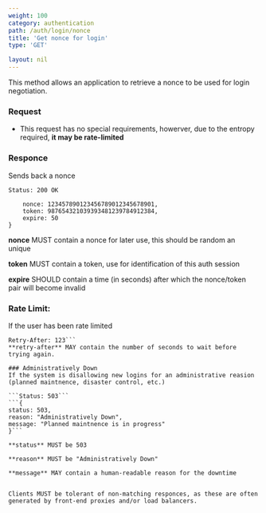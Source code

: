 ```yaml
---
weight: 100
category: authentication
path: /auth/login/nonce
title: 'Get nonce for login'
type: 'GET'

layout: nil
---
```


This method allows an application to retrieve a nonce to be used for login negotiation.

### Request

 * This request has no special requirements, howerver, due to the entropy required, **it may be rate-limited**

### Responce

Sends back a nonce

```Status: 200 OK```
```{
	nonce: 123457890123456789012345678901,
	token: 987654321039393481239784912384,
	expire: 50
}
```

**nonce** MUST contain a nonce for later use, this should be random an unique

**token** MUST contain a token, use for identification of this auth session

**expire** SHOULD contain a time (in seconds) after which the nonce/token pair will become invalid

### Rate Limit:
If the user has been rate limited

```Status: 429 Too Many Requests
Retry-After: 123```
**retry-after** MAY contain the number of seconds to wait before trying again.

### Administratively Down
If the system is disallowing new logins for an administrative reasion (planned maintnence, disaster control, etc.)

```Status: 503```
```{ 
status: 503,
reason: "Administratively Down",
message: "Planned maintnence is in progress"
}```

**status** MUST be 503

**reason** MUST be "Administratively Down"

**message** MAY contain a human-readable reason for the downtime


Clients MUST be tolerant of non-matching responces, as these are often generated by front-end proxies and/or load balancers.

